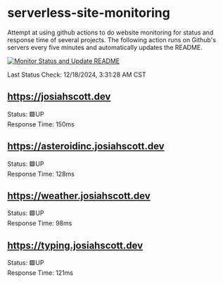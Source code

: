# serverless-site-monitoring
Attempt at using github actions to do website monitoring for status and response time of several projects. The following action runs on Github's servers every five minutes and automatically updates the README.  

[![Monitor Status and Update README](https://github.com/JosiahSco/serverless-site-monitoring/actions/workflows/monitor.yaml/badge.svg)](https://github.com/JosiahSco/serverless-site-monitoring/actions/workflows/monitor.yaml)

Last Status Check: 12/18/2024, 3:31:28 AM CST

## https://josiahscott.dev
Status: 🟩UP  
Response Time: 150ms

## https://asteroidinc.josiahscott.dev
Status: 🟩UP  
Response Time: 128ms

## https://weather.josiahscott.dev
Status: 🟩UP  
Response Time: 98ms

## https://typing.josiahscott.dev
Status: 🟩UP  
Response Time: 121ms

